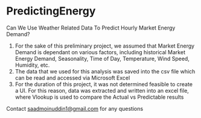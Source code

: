 # PredictingEnergy
Can We Use Weather Related Data To Predict Hourly Market Energy Demand?

1) For the sake of this preliminary project, we assumed that Market Energy Demand is dependant on various factors, including historical Market Energy Demand, Seasonality, Time of Day, Temperature, Wind Speed, Humidity, etc.
2) The data that we used for this analysis was saved into the csv file which can be read and accessed via Microsoft Excel
3) For the duration of this project, it was not determined feasible to create a UI. For this reason, data was extracted and written into an excel file, where Vlookup is used to compare the Actual vs Predictable results

Contact saadmoinuddin1@gmail.com for any questions
